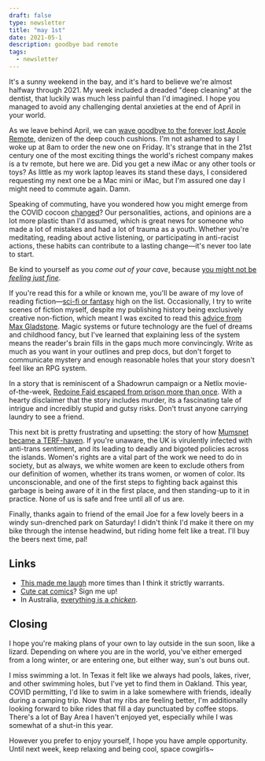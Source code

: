 ```yaml
---
draft: false
type: newsletter
title: "may 1st"
date: 2021-05-1
description: goodbye bad remote
tags:
  - newsletter
---
```


It's a sunny weekend in the bay, and it's hard to believe we're almost halfway through 2021. My week included a dreaded "deep cleaning" at the dentist, that luckily was much less painful than I'd imagined. I hope you managed to avoid any challenging dental anxieties at the end of April in your world. 

As we leave behind April, we can [wave goodbye to the forever lost Apple Remote](https://www.theverge.com/22394083/siri-remote-apple-tv-goodbye), denizen of the deep couch cushions. I'm not ashamed to say I woke up at 8am to order the new one on Friday. It's strange that in the 21st century one of the most exciting things the world's richest company makes is a tv remote, but here we are. Did you get a new iMac or any other tools or toys? As little as my work laptop leaves its stand these days, I considered requesting my next one be a Mac mini or iMac, but I'm assured one day I might need to commute again. Damn.

Speaking of commuting, have you wondered how you might emerge from the COVID cocoon [changed](https://www.nytimes.com/2021/04/06/opinion/covid-personality-change.html)? Our personalities, actions, and opinions are a lot more plastic than I'd assumed, which is great news for someone who made a lot of mistakes and had a lot of trauma as a youth. Whether you're meditating, reading about active listening, or participating in anti-racist actions, these habits can contribute to a lasting change—it's never too late to start.

Be kind to yourself as you _come out of your cave_, because [you might not be _feeling just fine_](https://www.vice.com/en/article/v7emd3/15-people-lived-40-days-in-a-sunless-cave-without-clocks-to-study-time).

If you're read this for a while or known me, you'll be aware of my love of reading fiction—[sci-fi or fantasy](https://www.brookshelley.com/books/) high on the list. Occasionally, I try to write scenes of fiction myself, despite my publishing history being exclusively creative non-fiction, which meant I was excited to read this [advice from Max Gladstone](https://maxgladstone.substack.com/p/combs-bullets-baseball-and-other). Magic systems or future technology are the fuel of dreams and childhood fancy, but I've learned that explaining less of the system means the reader's brain fills in the gaps much more convincingly. Write as much as you want in your outlines and prep docs, but don't forget to communicate mystery and enough reasonable holes that your story doesn't feel like an RPG system.

In a story that is reminiscent of a Shadowrun campaign or a Netlix movie-of-the-week, [Redoine Faid escaped from prison more than once](https://www.gq.com/story/worlds-greatest-jailbreak-artist-redoine-faid). With a hearty disclaimer that the story includes murder, its a fascinating tale of intrigue and incredibly stupid and gutsy risks. Don't trust anyone carrying laundry to see a friend.

This next bit is pretty frustrating and upsetting: the story of how [Mumsnet became a TERF-haven](https://lux-magazine.com/article/the-road-to-terfdom/). If you're unaware, the UK is virulently infected with anti-trans sentiment, and its leading to deadly and bigoted policies across the islands. Women's rights are a vital part of the work we need to do in society, but as always, we white women are keen to exclude others from our definition of women, whether its trans women, or women of color. Its unconscionable, and one of the first steps to fighting back against this garbage is being aware of it in the first place, and then standing-up to it in practice. None of us is safe and free until all of us are.

Finally, thanks again to friend of the email Joe for a few lovely beers in a windy sun-drenched park on Saturday! I didn't think I'd make it there on my bike through the intense headwind, but riding home felt like a treat. I'll buy the beers next time, pal!

## Links

- [This made me laugh](https://pointerpointer.com) more times than I think it strictly warrants.
- [Cute cat comics](https://sai-zen-sen.jp/comics/twi4/fushigineko/0019.html)? Sign me up!
- In Australia, [everything is a _chicken_](https://www.news.com.au/technology/science/animals/bin-chickens-the-big-myth-about-australias-most-hated-bird/news-story/353a64d27ead331c0a678e04f78cdf73).

## Closing

I hope you're making plans of your own to lay outside in the sun soon, like a lizard. Depending on where you are in the world, you've either emerged from a long winter, or are entering one, but either way, sun's out buns out.

I miss swimming a lot. In Texas it felt like we always had pools, lakes, river, and other swimming holes, but I've yet to find them in Oakland. This year, COVID permitting, I'd like to swim in a lake somewhere with friends, ideally during a camping trip. Now that my ribs are feeling better, I'm additionally looking forward to bike rides that fill a day punctuated by coffee stops. There's a lot of Bay Area I haven't enjoyed yet, especially while I was somewhat of a shut-in this year.

However you prefer to enjoy yourself, I hope you have ample opportunity. Until next week, keep relaxing and being cool, space cowgirls~
